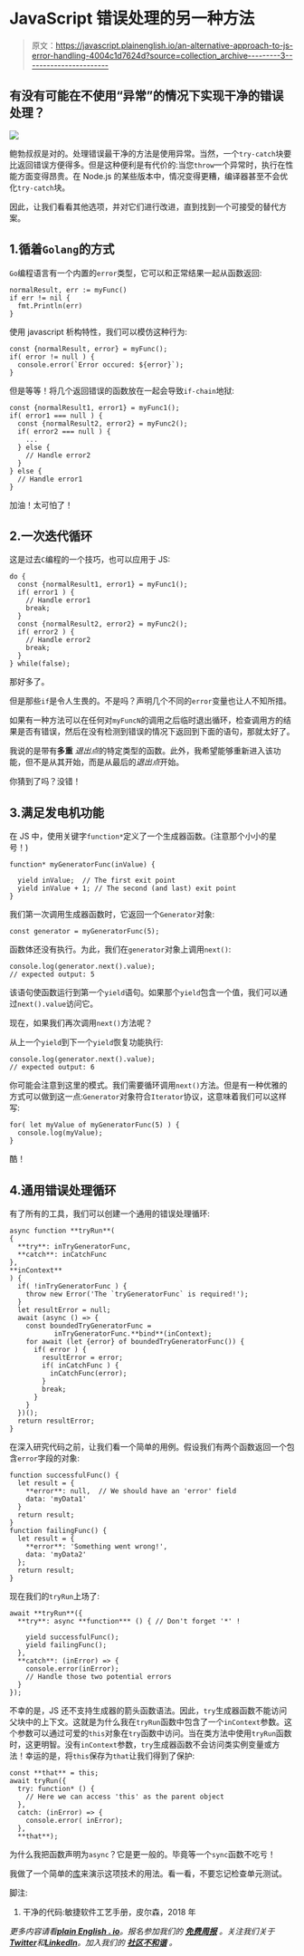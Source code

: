 # JavaScript 错误处理的另一种方法

> 原文：<https://javascript.plainenglish.io/an-alternative-approach-to-js-error-handling-4004c1d7624d?source=collection_archive---------3----------------------->

## 有没有可能在不使用“异常”的情况下实现干净的错误处理？

![](img/e0db240f6b97cd5abbf2b8d3f8b3b08a.png)

鲍勃叔叔是对的。处理错误最干净的方法是使用异常。当然，一个`try-catch`块要比返回错误方便得多。但是这种便利是有代价的:当您`throw`一个异常时，执行在性能方面变得昂贵。在 Node.js 的某些版本中，情况变得更糟，编译器甚至不会优化`try-catch`块。

因此，让我们看看其他选项，并对它们进行改进，直到找到一个可接受的替代方案。

## 1.循着`Golang`的方式

`Go`编程语言有一个内置的`error`类型，它可以和正常结果一起从函数返回:

```
normalResult, err := myFunc()
if err != nil {
  fmt.Println(err)
}
```

使用 javascript 析构特性，我们可以模仿这种行为:

```
const {normalResult, error} = myFunc();
if( error != null ) {
  console.error(`Error occured: ${error}`);
}
```

但是等等！将几个返回错误的函数放在一起会导致`if-chain`地狱:

```
const {normalResult1, error1} = myFunc1();
if( error1 === null ) {
  const {normalResult2, error2} = myFunc2();
  if( error2 === null ) {
    ...
  } else {
    // Handle error2
  }
} else {
  // Handle error1
}
```

加油！太可怕了！

## 2.一次迭代循环

这是过去`C`编程的一个技巧，也可以应用于 JS:

```
do {
  const {normalResult1, error1} = myFunc1();
  if( error1 ) {
    // Handle error1
    break;
  }
  const {normalResult2, error2} = myFunc2();
  if( error2 ) {
    // Handle error2
    break;
  }
} while(false);
```

那好多了。

但是那些`if`是令人生畏的。不是吗？声明几个不同的`error`变量也让人不知所措。

如果有一种方法可以在任何对`myFuncN`的调用之后临时退出循环，检查调用方的结果是否有错误，然后在没有检测到错误的情况下返回到下面的语句，那就太好了。

我说的是带有**多重** *退出点*的特定类型的函数。此外，我希望能够重新进入该功能，但不是从其开始，而是从最后的*退出点*开始。

你猜到了吗？没错！

## 3.满足发电机功能

在 JS 中，使用关键字`function*`定义了一个生成器函数。(注意那个小小的星号！)

```
function* myGeneratorFunc(inValue) {

  yield inValue;  // The first exit point
  yield inValue + 1; // The second (and last) exit point
}
```

我们第一次调用生成器函数时，它返回一个`Generator`对象:

```
const generator = myGeneratorFunc(5);
```

函数体还没有执行。为此，我们在`generator`对象上调用`next()`:

```
console.log(generator.next().value);
// expected output: 5
```

该语句使函数运行到第一个`yield`语句。如果那个`yield`包含一个值，我们可以通过`next().value`访问它。

现在，如果我们再次调用`next()`方法呢？

从上一个`yield`到下一个`yield`恢复功能执行:

```
console.log(generator.next().value);
// expected output: 6
```

你可能会注意到这里的模式。我们需要循环调用`next()`方法。但是有一种优雅的方式可以做到这一点:`Generator`对象符合`Iterator`协议，这意味着我们可以这样写:

```
for( let myValue of myGeneratorFunc(5) ) {
  console.log(myValue);
}
```

酷！

## 4.通用错误处理循环

有了所有的工具，我们可以创建一个通用的错误处理循环:

```
async function **tryRun**(
{
  **try**: inTryGeneratorFunc,
  **catch**: inCatchFunc
},
**inContext**
) {
  if( !inTryGeneratorFunc ) {
    throw new Error('The `tryGeneratorFunc` is required!');
  }
  let resultError = null;
  await (async () => {
    const boundedTryGeneratorFunc =   
           inTryGeneratorFunc.**bind**(inContext);
    for await (let {error} of boundedTryGeneratorFunc()) {
      if( error ) {
        resultError = error;
        if( inCatchFunc ) {
          inCatchFunc(error);
        }
        break;
      }
    }
  })();
  return resultError;
}
```

在深入研究代码之前，让我们看一个简单的用例。假设我们有两个函数返回一个包含`error`字段的对象:

```
function successfulFunc() {
  let result = {
    **error**: null,  // We should have an 'error' field
    data: 'myData1'
  }
  return result;
}
function failingFunc() {
  let result = {
    **error**: 'Something went wrong!',
    data: 'myData2'
  };
  return result;
}
```

现在我们的`tryRun`上场了:

```
await **tryRun**({
  **try**: async **function*** () { // Don't forget '*' !

    yield successfulFunc();
    yield failingFunc();
  },
  **catch**: (inError) => {
    console.error(inError);
    // Handle those two potential errors
  }
});
```

不幸的是，JS 还不支持生成器的箭头函数语法。因此，`try`生成器函数不能访问父块中的上下文。这就是为什么我在`tryRun`函数中包含了一个`inContext`参数。这个参数可以通过可爱的`this`对象在`try`函数中访问。当在类方法中使用`tryRun`函数时，这更明智。没有`inContext`参数，`try`生成器函数不会访问类实例变量或方法！幸运的是，将`this`保存为`that`让我们得到了保护:

```
const **that** = this;
await tryRun({
  try: function* () {
    // Here we can access 'this' as the parent object
  },
  catch: (inError) => {
    console.error( inError);
  },
  **that**);
```

为什么我把函数声明为`async`？它是更一般的。毕竟等一个`sync`函数不吃亏！

我做了一个简单的[库](https://github.com/hayoola/try-run-showcase/tree/main)来演示这项技术的用法。看一看，不要忘记检查单元测试。

脚注:

1.  干净的代码:敏捷软件工艺手册，皮尔森，2018 年

*更多内容请看*[***plain English . io***](https://plainenglish.io/)*。报名参加我们的* [***免费周报***](http://newsletter.plainenglish.io/) *。关注我们关于*[***Twitter***](https://twitter.com/inPlainEngHQ)*和*[***LinkedIn***](https://www.linkedin.com/company/inplainenglish/)*。加入我们的* [***社区不和谐***](https://discord.gg/GtDtUAvyhW) *。*